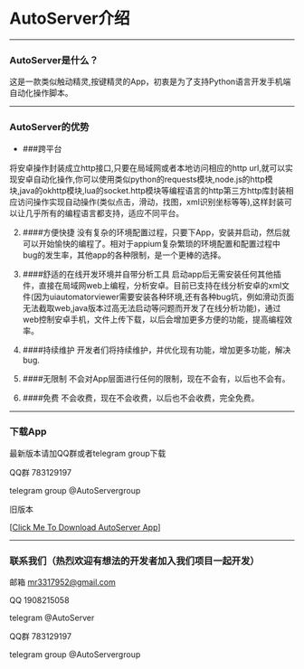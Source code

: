# AutoServer介绍

------------

### AutoServer是什么？

这是一款类似触动精灵,按键精灵的App，初衷是为了支持Python语言开发手机端自动化操作脚本。

------------

### AutoServer的优势

- ###跨平台

将安卓操作封装成立http接口,只要在局域网或者本地访问相应的http url,就可以实现安卓自动化操作,你可以使用类似python的requests模块,node.js的http模块,java的okhttp模块,lua的socket.http模块等编程语言的http第三方http库封装相应访问操作实现自动操作(类似点击，滑动，找图，xml识别坐标等等),这样封装可以让几乎所有的编程语言都支持，适应不同平台。

2. ####方便快捷
没有复杂的环境配置过程，只要下App，安装并启动，然后就可以开始愉快的编程了。相对于appium复杂繁琐的环境配置和配置过程中bug的发生率，其他app的各种限制，是一个更棒的选择。

3. ####舒适的在线开发环境并自带分析工具
启动app后无需安装任何其他插件，直接在局域网web上编程，分析安卓。目前已支持在线分析安卓的xml文件(因为uiautomatorviewer需要安装各种环境,还有各种bug坑，例如滑动页面无法截取web,java版本过高无法启动等问题而开发了在线分析功能)，通过web控制安卓手机，文件上传下载，以后会增加更多方便的功能，提高编程效率。

4. ####持续维护
开发者们将持续维护，并优化现有功能，增加更多功能，解决bug.

4. ####无限制
不会对App层面进行任何的限制，现在不会有，以后也不会有。

5. ####免费
不会收费，现在不会收费，以后也不会收费，完全免费。

------------

### 下载App

最新版本请加QQ群或者telegram group下载

QQ群 783129197

telegram group @AutoServergroup

旧版本

[[Click Me To Download AutoServer App](https://github.com/MarsDiplomatToEarth/AutoServerApp/blob/master/autoserver1.1.5.apk?raw=true "Click Me To Download AutoServer App")]

------------

### 联系我们（热烈欢迎有想法的开发者加入我们项目一起开发）

邮箱 mr3317952@gmail.com

QQ 1908215058

telegram @AutoServer

QQ群 783129197

telegram group @AutoServergroup
